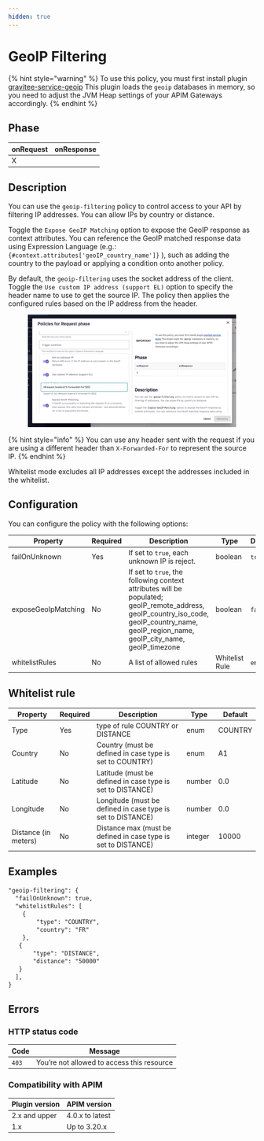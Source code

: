 ```yaml
---
hidden: true
---
```


# GeoIP Filtering

{% hint style="warning" %}
To use this policy, you must first install plugin [gravitee-service-geoip](https://download.gravitee.io/#plugins/services/) This plugin loads the `geoip` databases in memory, so you need to adjust the JVM Heap settings of your APIM Gateways accordingly.
{% endhint %}

## Phase <a href="#user-content-phase" id="user-content-phase"></a>

| onRequest | onResponse |
| --------- | ---------- |
| X         |            |

## Description <a href="#user-content-description" id="user-content-description"></a>

You can use the `geoip-filtering` policy to control access to your API by filtering IP addresses. You can allow IPs by country or distance.

Toggle the `Expose GeoIP Matching` option to expose the GeoIP response as context attributes. You can reference the GeoIP matched response data using Expression Language (e.g.: `{#context.attributes['geoIP_country_name']}` ), such as adding the country to the payload or applying a condition onto another policy.

By default, the `geoip-filtering` uses the socket address of the client. Toggle the `Use custom IP address (support EL)` option to specify the header name to use to get the source IP. The policy then applies the configured rules based on the IP address from the header.

<figure><img src="../.gitbook/assets/00 geo.png" alt=""><figcaption></figcaption></figure>

{% hint style="info" %}
You can use any header sent with the request if you are using a different header than `X-Forwarded-For` to represent the source IP.
{% endhint %}

Whitelist mode excludes all IP addresses except the addresses included in the whitelist.

## Configuration <a href="#user-content-configuration" id="user-content-configuration"></a>

You can configure the policy with the following options:

| Property            | Required | Description                                                                                                                                                                                            | Type           | Default |
| ------------------- | -------- | ------------------------------------------------------------------------------------------------------------------------------------------------------------------------------------------------------ | -------------- | ------- |
| failOnUnknown       | Yes      | If set to `true`, each unknown IP is reject.                                                                                                                                                           | boolean        | `true`  |
| exposeGeoIpMatching | No       | If set to `true`, the following context attributes will be populated; geoIP\_remote\_address, geoIP\_country\_iso\_code, geoIP\_country\_name, geoIP\_region\_name, geoIP\_city\_name, geoIP\_timezone | boolean        | `false` |
| whitelistRules      | No       | A list of allowed rules                                                                                                                                                                                | Whitelist Rule | `empty` |

## Whitelist rule <a href="#user-content-whitelist-rule" id="user-content-whitelist-rule"></a>

| Property             | Required | Description                                                    | Type    | Default |
| -------------------- | -------- | -------------------------------------------------------------- | ------- | ------- |
| Type                 | Yes      | type of rule COUNTRY or DISTANCE                               | enum    | COUNTRY |
| Country              | No       | Country (must be defined in case type is set to COUNTRY)       | enum    | A1      |
| Latitude             | No       | Latitude (must be defined in case type is set to DISTANCE)     | number  | 0.0     |
| Longitude            | No       | Longitude (must be defined in case type is set to DISTANCE)    | number  | 0.0     |
| Distance (in meters) | No       | Distance max (must be defined in case type is set to DISTANCE) | integer | 10000   |

## Examples <a href="#user-content-examples" id="user-content-examples"></a>

```
"geoip-filtering": {
  "failOnUnknown": true,
  "whitelistRules": [
    {
        "type": "COUNTRY",
        "country": "FR"
    },
   {
       "type": "DISTANCE",
       "distance": "50000"
   }
  ],
}
```

## Errors <a href="#user-content-errors" id="user-content-errors"></a>

### HTTP status code <a href="#user-content-http-status-code" id="user-content-http-status-code"></a>

| Code  | Message                                    |
| ----- | ------------------------------------------ |
| `403` | You’re not allowed to access this resource |

### Compatibility with APIM <a href="#user-content-compatibility-with-apim" id="user-content-compatibility-with-apim"></a>

| Plugin version | APIM version    |
| -------------- | --------------- |
| 2.x and upper  | 4.0.x to latest |
| 1.x            | Up to 3.20.x    |
